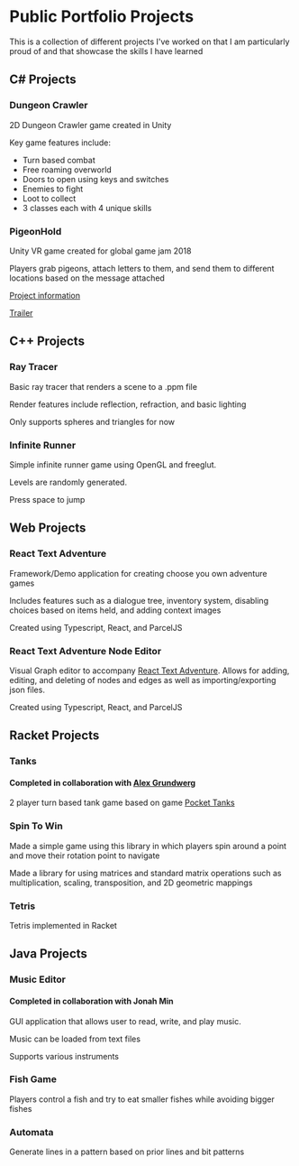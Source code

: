 # Public Portfolio Projects

This is a collection of different projects I've worked on that I am particularly proud of and that showcase the skills I have learned

## C# Projects

### Dungeon Crawler

2D Dungeon Crawler game created in Unity

Key game features include:

- Turn based combat
- Free roaming overworld
- Doors to open using keys and switches
- Enemies to fight
- Loot to collect
- 3 classes each with 4 unique skills

### PigeonHold

Unity VR game created for global game jam 2018

Players grab pigeons, attach letters to them, and send them to different locations based on the message attached

[Project information](https://globalgamejam.org/2018/games/pigeon-hold)

[Trailer](https://youtu.be/s9Cb4Q3h3bI)

## C++ Projects

### Ray Tracer

Basic ray tracer that renders a scene to a .ppm file

Render features include reflection, refraction, and basic lighting

Only supports spheres and triangles for now

### Infinite Runner

Simple infinite runner game using OpenGL and freeglut.

Levels are randomly generated.

Press space to jump

## Web Projects

### React Text Adventure

Framework/Demo application for creating choose you own adventure games

Includes features such as a dialogue tree, inventory system, disabling choices based on items held, and adding context images

Created using Typescript, React, and ParcelJS

### React Text Adventure Node Editor

Visual Graph editor to accompany [React Text Adventure](#React-Text-Adventure). Allows for adding, editing, and deleting of nodes and edges as well as importing/exporting json files.

Created using Typescript, React, and ParcelJS

## Racket Projects

### Tanks

#### Completed in collaboration with [Alex Grundwerg](https://github.com/agrundw)

2 player turn based tank game based on game [Pocket Tanks](http://www.blitwise.com/ptanks.html)

### Spin To Win

Made a simple game using this library in which players spin around a point and move their rotation point to navigate

Made a library for using matrices and standard matrix operations such as multiplication, scaling, transposition, and 2D geometric mappings

### Tetris

Tetris implemented in Racket

## Java Projects

### Music Editor

#### Completed in collaboration with Jonah Min

GUI application that allows user to read, write, and play music.

Music can be loaded from text files

Supports various instruments

### Fish Game

Players control a fish and try to eat smaller fishes while avoiding bigger fishes

### Automata

Generate lines in a pattern based on prior lines and bit patterns
